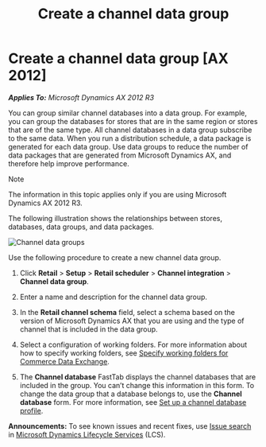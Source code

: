 ﻿---
title: Create a channel data group
TOCTitle: Create a channel data group
ms:assetid: 9fe5c16a-0119-471a-b466-b4511a5d052d
ms:mtpsurl: https://technet.microsoft.com/en-us/library/Dn621060(v=AX.60)
ms:contentKeyID: 62200208
ms.date: 05/18/2015
mtps_version: v=AX.60
f1_keywords:
- Forms.RetailCDXDataGroup
- MsDynAx060.Forms.RetailCDXDataGroup
---

# Create a channel data group [AX 2012]


_**Applies To:** Microsoft Dynamics AX 2012 R3_

You can group similar channel databases into a data group. For example, you can group the databases for stores that are in the same region or stores that are of the same type. All channel databases in a data group subscribe to the same data. When you run a distribution schedule, a data package is generated for each data group. Use data groups to reduce the number of data packages that are generated from Microsoft Dynamics AX, and therefore help improve performance.


> [!NOTE]
> <P>The information in this topic applies only if you are using Microsoft Dynamics AX 2012 R3.</P>



The following illustration shows the relationships between stores, databases, data groups, and data packages.

![Channel data groups](images/Dn621060.RetailChannelDB(en-us,AX.60).gif "Channel data groups")

Use the following procedure to create a new channel data group.

1.  Click **Retail** \> **Setup** \> **Retail scheduler** \> **Channel integration** \> **Channel data group**.

2.  Enter a name and description for the channel data group.

3.  In the **Retail channel schema** field, select a schema based on the version of Microsoft Dynamics AX that you are using and the type of channel that is included in the data group.

4.  Select a configuration of working folders. For more information about how to specify working folders, see [Specify working folders for Commerce Data Exchange](specify-working-folders-for-commerce-data-exchange.md).

5.  The **Channel database** FastTab displays the channel databases that are included in the group. You can’t change this information in this form. To change the data group that a database belongs to, use the **Channel database** form. For more information, see [Set up a channel database profile](set-up-a-channel-database-profile.md).

  
**Announcements:** To see known issues and recent fixes, use [Issue search](http://go.microsoft.com/fwlink/?linkid=389258) in [Microsoft Dynamics Lifecycle Services](http://go.microsoft.com/fwlink/?linkid=306505) (LCS).

